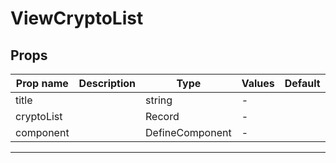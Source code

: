 # ViewCryptoList

## Props

| Prop name  | Description | Type            | Values | Default |
| ---------- | ----------- | --------------- | ------ | ------- |
| title      |             | string          | -      |         |
| cryptoList |             | Record          | -      |         |
| component  |             | DefineComponent | -      |         |

---
